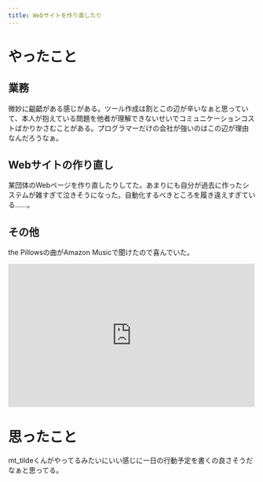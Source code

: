```yaml
---
title: Webサイトを作り直したり
---
```


# やったこと

## 業務

微妙に齟齬がある感じがある。ツール作成は割とこの辺が辛いなぁと思っていて、本人が抱えている問題を他者が理解できないせいでコミュニケーションコストばかりかさむことがある。プログラマーだけの会社が強いのはこの辺が理由なんだろうなぁ。

## Webサイトの作り直し

某団体のWebページを作り直したりしてた。あまりにも自分が過去に作ったシステムが雑すぎて泣きそうになった。自動化するべきところを履き違えすぎている……。

## その他

the Pillowsの曲がAmazon Musicで聞けたので喜んでいた。

<iframe id='AmazonMusicEmbedB01MG4WQ0S' src='https://music.amazon.co.jp/embed/B01MG4WQ0S/?id=KySMpamduI&marketplaceId=A1VC38T7YXB528&musicTerritory=JP' width='100%' height='290px' style='border:1px solid rgba(0, 0, 0, 0.12);max-width:500px'></iframe>

# 思ったこと

mt_tildeくんがやってるみたいにいい感じに一日の行動予定を書くの良さそうだなぁと思ってる。